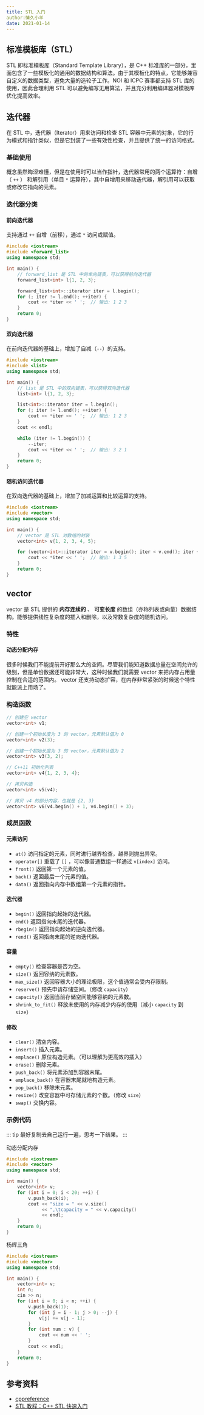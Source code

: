 ```yaml
---
title: STL 入门
author:情久小羊
date: 2021-01-14
---
```


## 标准模板库（STL）

STL 即标准模板库（Standard Template Library），是 C++ 标准库的一部分，里面包含了一些模板化的通用的数据结构和算法。由于其模板化的特点，它能够兼容自定义的数据类型，避免大量的造轮子工作。NOI 和 ICPC 赛事都支持 STL 库的使用，因此合理利用 STL 可以避免编写无用算法，并且充分利用编译器对模板库优化提高效率。

## 迭代器

在 STL 中，迭代器（Iterator）用来访问和检查 STL 容器中元素的对象，它的行为模式和指针类似，但是它封装了一些有效性检查，并且提供了统一的访问格式。

### 基础使用

概念虽然晦涩难懂，但是在使用时可以当作指针，迭代器常用的两个运算符：自增 （ `++` ） 和解引用（单目 `*` 运算符），其中自增用来移动迭代器，解引用可以获取或修改它指向的元素。

### 迭代器分类

#### 前向迭代器

支持通过 `++` 自增（前移），通过 `*` 访问或赋值。

```cpp {10-11}
#include <iostream>
#include <forward_list>
using namespace std;

int main() {
    // forward_list 是 STL 中的单向链表，可以获得前向迭代器
    forward_list<int> l{1, 2, 3};

    forward_list<int>::iterator iter = l.begin();
    for (; iter != l.end(); ++iter) {
        cout << *iter << ' ';  // 输出: 1 2 3
    }
    return 0;
}
```

#### 双向迭代器

在前向迭代器的基础上，增加了自减（`--`）的支持。

```cpp {16}
#include <iostream>
#include <list>
using namespace std;

int main() {
    // list 是 STL 中的双向链表，可以获得双向迭代器
    list<int> l{1, 2, 3};

    list<int>::iterator iter = l.begin();
    for (; iter != l.end(); ++iter) {
        cout << *iter << ' ';  // 输出: 1 2 3
    }
    cout << endl;

    while (iter != l.begin()) {
        --iter;
        cout << *iter << ' ';  // 输出: 3 2 1
    }
    return 0;
}
```

#### 随机访问迭代器

在双向迭代器的基础上，增加了加减运算和比较运算的支持。

```cpp {9}
#include <iostream>
#include <vector>
using namespace std;

int main() {
    // vector 是 STL 对数组的封装
    vector<int> v{1, 2, 3, 4, 5};

    for (vector<int>::iterator iter = v.begin(); iter < v.end(); iter += 2) {
        cout << *iter << ' ';  // 输出: 1 3 5
    }
    return 0;
}
```

## vector

vector 是 STL 提供的 **内存连续的** 、 **可变长度** 的数组（亦称列表或向量）数据结构。能够提供线性复杂度的插入和删除，以及常数复杂度的随机访问。

### 特性

#### 动态分配内存 <Badge type="tip" text="重点" />

很多时候我们不能提前开好那么大的空间。尽管我们能知道数据总量在空间允许的级别，但是单份数据还可能非常大，这种时候我们就需要 vector 来把内存占用量控制在合适的范围内。 vector 还支持动态扩容，在内存非常紧张的时候这个特性就能派上用场了。

### 构造函数

```cpp
// 创建空 vector
vector<int> v1;

// 创建一个初始长度为 3 的 vector，元素默认值为 0
vector<int> v2(3);

// 创建一个初始长度为 3 的 vector，元素默认值为 2
vector<int> v3(3, 2);

// C++11 初始化列表
vector<int> v4{1, 2, 3, 4};

// 拷贝构造
vector<int> v5(v4);

// 拷贝 v4 的部分内容，也就是 {2, 3}
vector<int> v6(v4.begin() + 1, v4.begin() + 3);
```

### 成员函数

#### 元素访问

- `at()` 访问指定的元素，同时进行越界检查，越界则抛出异常。
- `operator[]` 重载了 `[]` ，可以像普通数组一样通过 `v[index]` 访问。
- `front()` 返回第一个元素的值。
- `back()` 返回最后一个元素的值。
- `data()` 返回指向内存中数组第一个元素的指针。

#### 迭代器

- `begin()` 返回指向起始的迭代器。
- `end()` 返回指向末尾的迭代器。
- `rbegin()` 返回指向起始的逆向迭代器。
- `rend()` 返回指向末尾的逆向迭代器。

#### 容量

- `empty()` 检查容器是否为空。
- `size()` 返回容纳的元素数。
- `max_size()` 返回容器大小的理论极限，这个值通常会受内存限制。
- `reserve()` 预先申请存储空间。（修改 `capacity`）
- `capacity()` 返回当前存储空间能够容纳的元素数。
- `shrink_to_fit()` 释放未使用的内存减少内存的使用（减小 `capacity` 到 `size`）

#### 修改

- `clear()` 清空内容。
- `insert()` 插入元素。
- `emplace()` 原位构造元素。（可以理解为更高效的插入）
- `erase()` 删除元素。
- `push_back()` 将元素添加到容器末尾。
- `emplace_back()` 在容器末尾就地构造元素。
- `pop_back()` 移除末元素。
- `resize()` 改变容器中可存储元素的个数。（修改 `size`）
- `swap()` 交换内容。

### 示例代码

::: tip
最好复制去自己运行一遍，思考一下结果。
:::

动态分配内存

```cpp
#include <iostream>
#include <vector>
using namespace std;

int main() {
    vector<int> v;
    for (int i = 0; i < 20; ++i) {
        v.push_back(i);
        cout << "size = " << v.size()
             << ",\tcapacity = " << v.capacity()
             << endl;
    }
    return 0;
}
```

杨辉三角

```cpp
#include <iostream>
#include <vector>
using namespace std;

int main() {
    vector<int> v;
    int n;
    cin >> n;
    for (int i = 0; i < n; ++i) {
        v.push_back(1);
        for (int j = i - 1; j > 0; --j) {
            v[j] += v[j - 1];
        }
        for (int num : v) {
            cout << num << ' ';
        }
        cout << endl;
    }
    return 0;
}
```

## 参考资料

- [cppreference](https://zh.cppreference.com/w/%E9%A6%96%E9%A1%B5)
- [STL 教程：C++ STL 快速入门](http://c.biancheng.net/stl/)

